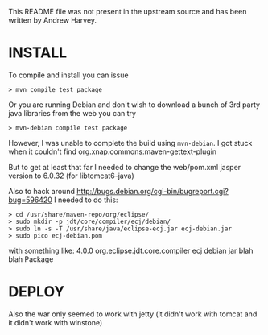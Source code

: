 This README file was not present in the upstream source and has been written by
Andrew Harvey.

INSTALL
=======

To compile and install you can issue

    > mvn compile test package

Or you are running Debian and don't wish to download a bunch of 3rd party java libraries from the web you can try

    > mvn-debian compile test package

However, I was unable to complete the build using `mvn-debian`. I got stuck when it couldn't find org.xnap.commons:maven-gettext-plugin

But to get at least that far I needed to change the web/pom.xml jasper version to 6.0.32 (for libtomcat6-java)

Also to hack around http://bugs.debian.org/cgi-bin/bugreport.cgi?bug=596420 I needed to do this:

    > cd /usr/share/maven-repo/org/eclipse/
    > sudo mkdir -p jdt/core/compiler/ecj/debian/
    > sudo ln -s -T /usr/share/java/eclipse-ecj.jar ecj-debian.jar
    > sudo pico ecj-debian.pom

with something like:
    <?xml version='1.0' encoding='UTF-8'?>
    <project xmlns="http://maven.apache.org/POM/4.0.0" xmlns:xsi="http://www.w3.org/2001/XMLSchema-instance" xsi:schemaLocation="http://maven.apache.org/POM/4.0.0 http://maven.apache.org/xsd/maven-4_0_0.xsd">
        <modelVersion>4.0.0</modelVersion>
        <groupId>org.eclipse.jdt.core.compiler</groupId>
        <artifactId>ecj</artifactId>
        <version>debian</version>
        <packaging>jar</packaging>
        <description>blah blah Package</description>
    </project>

DEPLOY
======

Also the war only seemed to work with jetty (it didn't work with tomcat and it didn't work with winstone)
